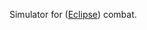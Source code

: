 Simulator for ([Eclipse](https://www.lautapelit.fi/product/24681/eclipse---2nd-dawn-for-the-galaxy-eng)) combat.
